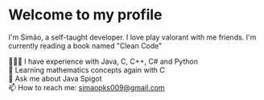 # Welcome to my profile 

I'm Simão, a self-taught developer. I love play valorant with me friends.
I'm currently reading a book named "Clean Code" 

👨🏻‍💻 I have experience with Java, C, C++, C# and Python
<br/>
🌱 Learning mathematics concepts again with C
<br/>
💬 Ask me about Java Spigot
<br/>
📫 How to reach me: simaopks009@gmail.com
<br/>
